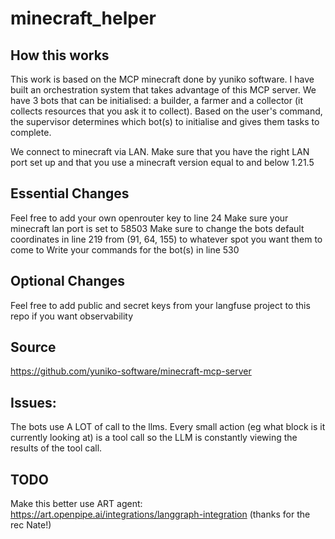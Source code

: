 # minecraft_helper

## How this works

This work is based on the MCP minecraft done by yuniko software. I have built an orchestration system that takes advantage of this MCP server. We have 3 bots that can be initialised: a builder, a farmer and a collector (it collects resources that you ask it to collect). Based on the user's command, the supervisor determines which bot(s) to initialise and gives them tasks to complete. 

We connect to minecraft via LAN. Make sure that you have the right LAN port set up and that you use a minecraft version equal to and below 1.21.5

## Essential Changes

Feel free to add your own openrouter key to line 24
Make sure your minecraft lan port is set to 58503 
Make sure to change the bots default coordinates in line 219 from  (91, 64, 155) to whatever spot you want them to come to
Write your commands for the bot(s) in line 530

## Optional Changes

Feel free to add public and secret keys from your langfuse project to this repo if you want observability

## Source
https://github.com/yuniko-software/minecraft-mcp-server 

## Issues:
The bots use A LOT of call to the llms. Every small action (eg what block is it currently looking at) is a tool call so the LLM is constantly viewing the results of the tool call. 

## TODO
Make this better
use ART agent: https://art.openpipe.ai/integrations/langgraph-integration (thanks for the rec Nate!)
